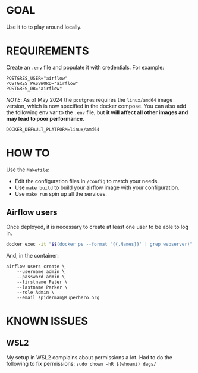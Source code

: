 # GOAL
Use it to to play around locally.

# REQUIREMENTS
Create an `.env` file and populate it with credentials. For example:
```
POSTGRES_USER="airflow"
POSTGRES_PASSWORD="airflow"
POSTGRES_DB="airflow"
```

*NOTE*: As of May 2024 the `postgres` requires the `linux/amd64` image version, which is now specified in the docker compose.
You can also add the following env var to the `.env` file, but **it will affect all other images and may lead to poor performance**.
```
DOCKER_DEFAULT_PLATFORM=linux/amd64
```

# HOW TO
Use the `Makefile`:

- Edit the configuration files in `/config` to match your needs.
- Use `make build` to build your airflow image with your configuration.
- Use `make run` spin up all the services.

## Airflow users
Once deployed, it is necessary to create at least one user to be able to log in.

```bash
docker exec -it "$$(docker ps --format '{{.Names}}' | grep webserver)" bash
```
And, in the container:
```
airflow users create \
    --username admin \
    --password admin \
    --firstname Peter \
    --lastname Parker \
    --role Admin \
    --email spiderman@superhero.org
```

# KNOWN ISSUES
## WSL2
My setup in WSL2 complains about permissions a lot. Had to do the following to fix permissions:
`sudo chown -hR $(whoami) dags/`
